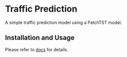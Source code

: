 # Traffic Prediction

A simple traffic prediction model using a PatchTST model.

## Installation and Usage

Please refer to [docs](docs/README.md) for details.
